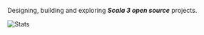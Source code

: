 Designing, building and exploring ***Scala 3 open source*** projects.

<!-- Top Github commit number: ***14,284*** -->

![Stats](https://github-readme-stats.vercel.app/api?username=objektwerks&show_icons=true&hide_border=true)
